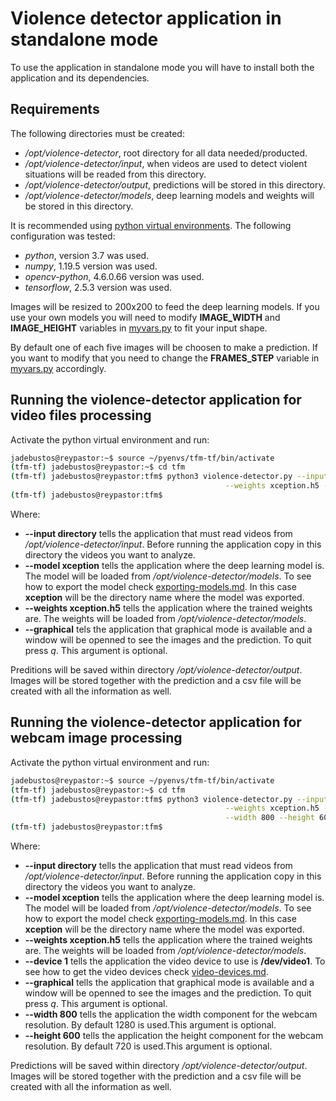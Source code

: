 # Violence detector application in standalone mode

To use the application in standalone mode you will have to install both the application and its dependencies.

## Requirements

The following directories must be created:

* */opt/violence-detector*, root directory for all data needed/producted.
* */opt/violence-detector/input*, when videos are used to detect violent situations will be readed from this directory.
* */opt/violence-detector/output*, predictions will be stored in this directory.
* */opt/violence-detector/models*, deep learning models and weights will be stored in this directory.

It is recommended using [python virtual environments](virtual-environment.md). The following configuration was tested:

* *python*, version 3.7 was used.
* *numpy*, 1.19.5 version was used.
* *opencv-python*, 4.6.0.66 version was used.
* *tensorflow*, 2.5.3 version was used.

Images will be resized to 200x200 to feed the deep learning models. If you use your own models you will need to modify **IMAGE_WIDTH** and **IMAGE_HEIGHT** variables in [myvars.py](myvars.py) to fit your input shape.

By default one of each five images will be choosen to make a prediction. If you want to modify that you need to change the **FRAMES_STEP** variable in [myvars.py](myvars.py) accordingly.

## Running the violence-detector application for video files processing

Activate the python virtual environment and run:

```bash
jadebustos@reypastor:~$ source ~/pyenvs/tfm-tf/bin/activate
(tfm-tf) jadebustos@reypastor:~$ cd tfm
(tfm-tf) jadebustos@reypastor:tfm$ python3 violence-detector.py --input directory --model xception \
                                                --weights xception.h5 --graphical
(tfm-tf) jadebustos@reypastor:tfm$
```

Where:

* **--input directory** tells the application that must read videos from */opt/violence-detector/input*. Before running the application copy in this directory the videos you want to analyze.
* **--model xception** tells the application where the deep learning model is. The model will be loaded from */opt/violence-detector/models*. To see how to export the model check [exporting-models.md](exporting-models.md). In this case **xception** will be the directory name where the model was exported. 
* **--weights xception.h5** tells the application where the trained weights are. The weights will be loaded from */opt/violence-detector/models*.
* **--graphical** tels the application that graphical mode is available and a window will be openned to see the images and the prediction. To quit press *q*. This argument is optional. 

Preditions will be saved within directory */opt/violence-detector/output*. Images will be stored together with the prediction and a csv file will be created with all the information as well.

## Running the violence-detector application for webcam image processing

Activate the python virtual environment and run:

```bash
jadebustos@reypastor:~$ source ~/pyenvs/tfm-tf/bin/activate
(tfm-tf) jadebustos@reypastor:~$ cd tfm
(tfm-tf) jadebustos@reypastor:tfm$ python3 violence-detector.py --input webcam --model xception \
                                                --weights xception.h5 --device 1 --graphical \
                                                --width 800 --height 600
(tfm-tf) jadebustos@reypastor:tfm$
```

Where:

* **--input directory** tells the application that must read videos from */opt/violence-detector/input*. Before running the application copy in this directory the videos you want to analyze.
* **--model xception** tells the application where the deep learning model is. The model will be loaded from */opt/violence-detector/models*. To see how to export the model check [exporting-models.md](exporting-models.md). In this case **xception** will be the directory name where the model was exported.
* **--weights xception.h5** tells the application where the trained weights are. The weights will be loaded from */opt/violence-detector/models*. 
* **--device 1** tells the application the video device to use is **/dev/video1**. To see how to get the video devices check [video-devices.md](video-devices.md). 
* **--graphical** tells the application that graphical mode is available and a window will be openned to see the images and the prediction. To quit press *q*. This argument is optional. 
* **--width 800** tells the application the width component for the webcam resolution. By default 1280 is used.This argument is optional.
* **--height 600** tells the application the height component for the webcam resolution. By default 720 is used.This argument is optional.

Predictions will be saved within directory */opt/violence-detector/output*. Images will be stored together with the prediction and a csv file will be created with all the information as well.